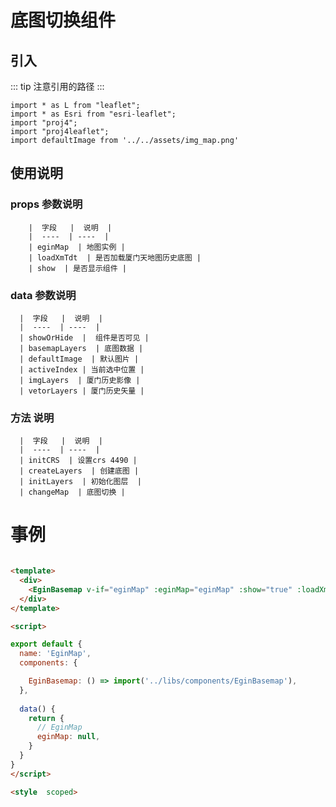 # 底图切换组件

## 引入
::: tip
  注意引用的路径
:::

```
import * as L from "leaflet";
import * as Esri from "esri-leaflet";
import "proj4";
import "proj4leaflet";
import defaultImage from '../../assets/img_map.png'

```

## 使用说明

   ### props 参数说明

      
        |  字段   |  说明  |
        |  ----  | ----  |
        | eginMap  | 地图实例 |
        | loadXmTdt  | 是否加载厦门天地图历史底图 |
        | show  | 是否显示组件 |

  ### data 参数说明

    
      |  字段   |  说明  |
      |  ----  | ----  |
      | showOrHide  |  组件是否可见 |
      | basemapLayers  | 底图数据 |
      | defaultImage  | 默认图片 |
      | activeIndex | 当前选中位置 |
      | imgLayers  | 厦门历史影像 |
      | vetorLayers | 厦门历史矢量 |



  ### 方法 说明

    
      |  字段   |  说明  |
      |  ----  | ----  |
      | initCRS  | 设置crs 4490 |
      | createLayers  | 创建底图 |
      | initLayers  | 初始化图层  |
      | changeMap  | 底图切换 |

# 事例

```html

<template>
  <div>
    <EginBasemap v-if="eginMap" :eginMap="eginMap" :show="true" :loadXmTdt="true"/>
  </div>
</template>

<script>

export default {
  name: 'EginMap',
  components: {

    EginBasemap: () => import('../libs/components/EginBasemap'),
  },
 
  data() {
    return {
      // EginMap
      eginMap: null,
    }
  }
}
</script>

<style  scoped>
```
